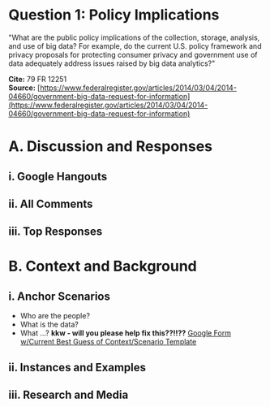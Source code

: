 # Question 1: Policy Implications

"What are the public policy implications of the collection, storage, analysis, and use of big data? For example, do the current U.S. policy framework and privacy proposals for protecting consumer privacy and government use of data adequately address issues raised by big data analytics?"  

**Cite:** 79 FR 12251  
**Source:** [https://www.federalregister.gov/articles/2014/03/04/2014-04660/government-big-data-request-for-information](https://www.federalregister.gov/articles/2014/03/04/2014-04660/government-big-data-request-for-information)

# A. Discussion and Responses

## i. Google Hangouts

## ii. All Comments

## iii. Top Responses

# B.  Context and Background

## i. Anchor Scenarios

* Who are the people?
* What is the data?
* What ...?
**kkw - will you please help fix this??!!??**
[Google Form w/Current Best Guess of Context/Scenario Template](https://docs.google.com/a/civics.com/document/d/1Xnu2p8HkPsDwUSwJV6S0Nw7sfGwefdV-KZ_qI6xWESk/edit)

## ii. Instances and Examples

## iii. Research and Media
